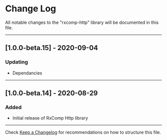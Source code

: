 # Change Log
All notable changes to the "rxcomp-http" library will be documented in this file.

---

## [1.0.0-beta.15] - 2020-09-04
### Updating
- Dependancies

---

## [1.0.0-beta.14] - 2020-08-29
### Added
- Initial release of RxComp Http library

---

Check [Keep a Changelog](http://keepachangelog.com/) for recommendations on how to structure this file.
